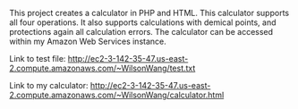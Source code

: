 
This project creates a calculator in PHP and HTML. This calculator supports all four operations. It also supports calculations with demical points, and protections again all calculation errors. The calculator can be accessed within my Amazon Web Services instance.

Link to test file: http://ec2-3-142-35-47.us-east-2.compute.amazonaws.com/~WilsonWang/test.txt


Link to my calculator: http://ec2-3-142-35-47.us-east-2.compute.amazonaws.com/~WilsonWang/calculator.html
